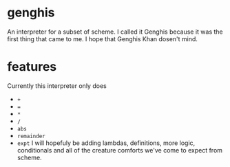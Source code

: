 # genghis
An interpreter for a subset of scheme. I called it Genghis because it was the first
thing that came to me. I hope that Genghis Khan dosen't mind.

# features
Currently this interpreter only does 
+ `+`
+ `=`
+ `*`
+ `/`
+ `abs`
+ `remainder`
+ `expt`
I will hopefuly be adding lambdas, definitions, more logic, conditionals and all of
the creature comforts we've come to expect from scheme.
